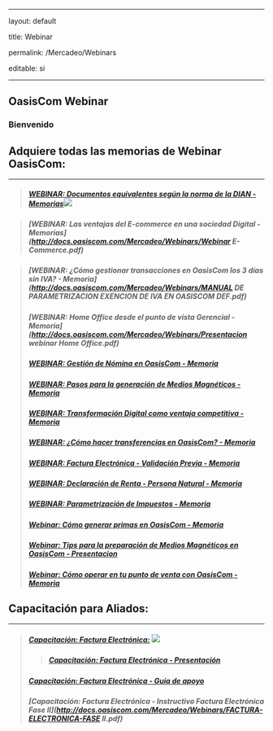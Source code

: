 ﻿---

layout: default

title: Webinar

permalink: /Mercadeo/Webinars

editable: si

---



## OasisCom Webinar

### Bienvenido


## Adquiere todas las memorias de Webinar OasisCom:
---

>##### [WEBINAR: Documentos equivalentes según la norma de la DIAN - Memorias](http://docs.oasiscom.com/Mercadeo//Webinars/Webinar-DOC-Soporte.pdf)![](http://docs.oasiscom.com/Mercadeo/fichas/Gift_new100gif.gif)

>##### [WEBINAR: Las ventajas del E-commerce en una sociedad Digital  - Memorias](http://docs.oasiscom.com/Mercadeo/Webinars/Webinar E-Commerce.pdf)

>##### [WEBINAR: ¿Cómo gestionar transacciones en OasisCom los 3 días sin IVA?  - Memoria](http://docs.oasiscom.com/Mercadeo/Webinars/MANUAL DE PARAMETRIZACION EXENCION DE IVA EN OASISCOM DEF.pdf)
>##### [WEBINAR: Home Office desde el punto de vista Gerencial - Memoria](http://docs.oasiscom.com/Mercadeo/Webinars/Presentacion webinar Home Office.pdf)
>##### [WEBINAR: Gestión de Nómina en OasisCom - Memoria](http://docs.oasiscom.com/Mercadeo/Webinars/Webinar-gestion-nomina.pdf)
>##### [WEBINAR: Pasos para la generación de Medios Magnéticos - Memoria](http://docs.oasiscom.com/Mercadeo/Webinars/webinar-madios-magneticos-2020.pdf)
>##### [WEBINAR: Transformación Digital como ventaja competitiva - Memoria](http://docs.oasiscom.com/Mercadeo/Webinars/webinar-transformacion-digital-feb.pdf)
>##### [WEBINAR: ¿Cómo hacer transferencias en OasisCom? - Memoria](http://docs.oasiscom.com/Mercadeo/Webinars/Presentacion-we-transacciones.pdf)
>##### [WEBINAR: Factura Electrónica - Validación Previa - Memoria](http://docs.oasiscom.com/Mercadeo/Webinars/Presentacion-F-EVP.pdf)
>##### [WEBINAR: Declaración de Renta - Persona Natural - Memoria](http://docs.oasiscom.com/Mercadeo/Webinars/presentacion-webinar-D-R.pdf)
>##### [WEBINAR: Parametrización de Impuestos - Memoria](http://docs.oasiscom.com/Mercadeo/Webinars/parametrizacion-iva-ventas.pdf)
>##### [Webinar: Cómo generar primas en OasisCom - Memoria](http://docs.oasiscom.com/Mercadeo/Webinars/webinar-Nomina-mayo.pdf)
>##### [Webinar: Tips para la preparación de Medios Magnéticos en OasisCom - Presentacion](http://docs.oasiscom.com/Mercadeo/Webinars/Webinar28-03-2019.pptx)
>##### [Webinar: Cómo operar en tu punto de venta con OasisCom - Memoria](https://mailchi.mp/e6b06f6c236a/memorias-webinar-pos-cmo-operar-tu-punto-de-venta-con-oasiscom)

## Capacitación para Aliados:
---
>##### [Capacitación: Factura Electrónica:](http://docs.oasiscom.com/Mercadeo/Webinars) ![](http://docs.oasiscom.com/Mercadeo/fichas/Gift_new100gif.gif)
>>##### [Capacitación: Factura Electrónica - Presentación](http://docs.oasiscom.com/Mercadeo/Webinars/PresentaciónAliados.ppsx)
>##### [Capacitación: Factura Electrónica - Guia de apoyo](http://docs.oasiscom.com/Mercadeo/Webinars/GuíaApoyoCapacitaciónAliados.pdf)
>##### [Capacitación: Factura Electrónica - Instructivo Factura Electrónica Fase II](http://docs.oasiscom.com/Mercadeo/Webinars/FACTURA-ELECTRONICA-FASE II.pdf)





























